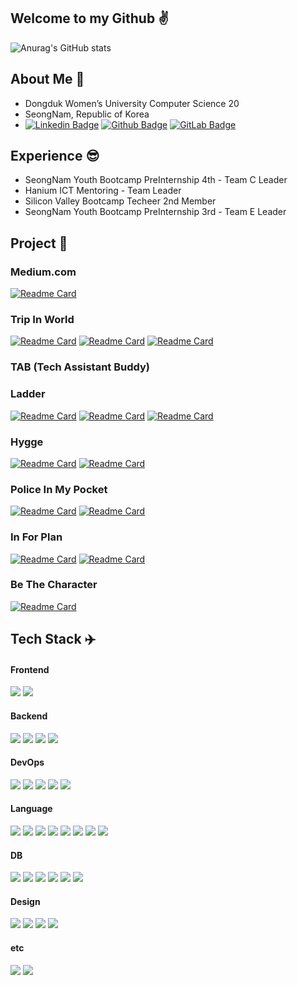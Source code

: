 ## Welcome to my Github ✌️
![Anurag's GitHub stats](https://github-readme-stats.vercel.app/api?username=yu-heejin&count_private=true)  

## About Me 💫
- Dongduk Women’s University Computer Science 20
- SeongNam, Republic of Korea
- [![Linkedin Badge](https://img.shields.io/badge/-LinkedIn-blue?style=flat-square&logo=LinkedIn&logoColor=white&link=https://www.linkedin.com/in/jiny1)](https://www.linkedin.com/in/jiny1) [![Github Badge](https://img.shields.io/badge/-Github-181717?style=flat-square&logo=GitHub&logoColor=white&link=https://github.com/yu-heejin)](https://github.com/yu-heejin) [![GitLab Badge](https://img.shields.io/badge/-GitLab-FC6D26?style=flat-square&logo=GitLab&logoColor=white&link=https://lab.hanium.or.kr/jkgt0521)](https://lab.hanium.or.kr/jkgt0521)

## Experience 😎
- SeongNam Youth Bootcamp PreInternship 4th - Team C Leader
- Hanium ICT Mentoring - Team Leader
- Silicon Valley Bootcamp Techeer 2nd Member
- SeongNam Youth Bootcamp PreInternship 3rd - Team E Leader 

## Project 💞
### Medium.com
[![Readme Card](https://github-readme-stats.vercel.app/api/pin/?username=yu-heejin&repo=Medium-Log)](https://github.com/yu-heejin/Medium-Log.git)  
### Trip In World
[![Readme Card](https://github-readme-stats.vercel.app/api/pin/?username=Trip-In-World&repo=Trip-In-World-Frontend)](https://github.com/Trip-In-World/Trip-In-World-Frontend.git) [![Readme Card](https://github-readme-stats.vercel.app/api/pin/?username=Trip-In-World&repo=Trip-In-World-Backend)](https://github.com/Trip-In-World/Trip-In-World-Backend.git) [![Readme Card](https://github-readme-stats.vercel.app/api/pin/?username=Trip-In-World&repo=Trip-In-World-Docker)](https://github.com/Trip-In-World/Trip-In-World-Docker.git)
### TAB (Tech Assistant Buddy)
### Ladder
[![Readme Card](https://github-readme-stats.vercel.app/api/pin/?username=2022-SeongNam-Team-C&repo=Ladder-docker)](https://github.com/2022-SeongNam-Team-C/Ladder-docker.git) [![Readme Card](https://github-readme-stats.vercel.app/api/pin/?username=2022-SeongNam-Team-C&repo=Ladder-Backend)](https://github.com/2022-SeongNam-Team-C/Ladder-backend.git) [![Readme Card](https://github-readme-stats.vercel.app/api/pin/?username=2022-SeongNam-Team-C&repo=Ladder-AI)](https://github.com/2022-SeongNam-Team-C/Ladder-AI.git) 
### Hygge
[![Readme Card](https://github-readme-stats.vercel.app/api/pin/?username=2022-chatbot-kotlin-project&repo=2022-chatbot-kotlin-Backend)](https://github.com/2022-chatbot-kotlin-project/2022-chatbot-kotlin-Backend.git) [![Readme Card](https://github-readme-stats.vercel.app/api/pin/?username=2022-chatbot-kotlin-project&repo=2022-chatbot-kotlin-Frontend)](https://github.com/2022-chatbot-kotlin-project/2022-chatbot-kotlin-Frontend.git)
### Police In My Pocket
[![Readme Card](https://github-readme-stats.vercel.app/api/pin/?username=hanium-project&repo=Police-in-my-pocket-Frontend)](https://github.com/hanium-project/Police-in-my-pocket-Frontend.git) [![Readme Card](https://github-readme-stats.vercel.app/api/pin/?username=hanium-project&repo=Police-in-my-pocket-Backend)](https://github.com/hanium-project/Police-in-my-pocket-Backend.git)
### In For Plan
[![Readme Card](https://github-readme-stats.vercel.app/api/pin/?username=team-g-techeer&repo=In-For-Plan-Backend)](https://github.com/team-g-techeer/In-For-Plan-Backend.git) [![Readme Card](https://github-readme-stats.vercel.app/api/pin/?username=team-g-techeer&repo=In-For-Plan-Frontend)](https://github.com/team-g-techeer/In-For-Plan-Frontend.git)
### Be The Character
[![Readme Card](https://github-readme-stats.vercel.app/api/pin/?username=yu-heejin&repo=PreInternship)](https://github.com/yu-heejin/PreInternship.git)

## Tech Stack ✈️
#### Frontend
<img src="https://img.shields.io/badge/React Native-61DAFB?style=flat-square&logo=React&logoColor=black"/> <img src="https://img.shields.io/badge/React-61DAFB?style=flat-square&logo=React&logoColor=black"/>
#### Backend
<img src="https://img.shields.io/badge/Django-092E20?style=flat-square&logo=Django&logoColor=white"/> <img src="https://img.shields.io/badge/Spring Boot-6DB33F?style=flat-square&logo=Spring Boot&logoColor=white"/> <img src="https://img.shields.io/badge/Spring Security-6DB33F?style=flat-square&logo=Spring Security&logoColor=white"/> <img src="https://img.shields.io/badge/Flask-000000?style=flat-square&logo=Flask&logoColor=white"/>  
#### DevOps
<img src="https://img.shields.io/badge/Docker-2496ED?style=flat-square&logo=Docker&logoColor=white"/> <img src="https://img.shields.io/badge/Prometheus-E6522C?style=flat-square&logo=Prometheus&logoColor=white"/> <img src="https://img.shields.io/badge/Grafana-F46800?style=flat-square&logo=Grafana&logoColor=white"/> <img src="https://img.shields.io/badge/Nginx-009639?style=flat-square&logo=Nginx&logoColor=white"/> <img src="https://img.shields.io/badge/Amazon EC2-FF9900?style=flat-square&logo=Amazon EC2&logoColor=black"/>
#### Language
<img src="https://img.shields.io/badge/Kotlin-7F52FF?style=flat-square&logo=Kotlin&logoColor=white"/> <img src="https://img.shields.io/badge/HTML5-E34F26?style=flat-square&logo=HTML5&logoColor=white"/> <img src="https://img.shields.io/badge/CSS3-1572B6?style=flat-square&logo=CSS3&logoColor=white"/> <img src="https://img.shields.io/badge/JavaScript-F7DF1E?style=flat-square&logo=JavaScript&logoColor=black"/> <img src="https://img.shields.io/badge/Java-007396?style=flat-square&logo=Java&logoColor=white"/> <img src="https://img.shields.io/badge/C-A8B9CC?style=flat-square&logo=C&logoColor=black"/> <img src="https://img.shields.io/badge/TypeScript-3178C6?style=flat-square&logo=TypeScript&logoColor=white"/> <img src="https://img.shields.io/badge/Python-3776AB?style=flat-square&logo=Python&logoColor=white"/>
#### DB
<img src="https://img.shields.io/badge/MongoDB-47A248?style=flat-square&logo=MongoDB&logoColor=white"/> <img src="https://img.shields.io/badge/MySQL-4479A1?style=flat-square&logo=MySQL&logoColor=white"/>   <img src="https://img.shields.io/badge/PostgreSQL-4169E1?style=flat-square&logo=PostgreSQL&logoColor=white"/> <img src="https://img.shields.io/badge/Redis-DC382D?style=flat-square&logo=Redis&logoColor=white"/> <img src="https://img.shields.io/badge/Amazon S3-569A31?style=flat-square&logo=Amazon S3&logoColor=white"/> <img src="https://img.shields.io/badge/Amazon RDS-527FFF?style=flat-square&logo=Amazon RDS&logoColor=white"/>
#### Design
<img src="https://img.shields.io/badge/Adobe Premiere Pro-9999FF?style=flat-square&logo=Adobe Premiere Pro&logoColor=white"/> <img src="https://img.shields.io/badge/Adobe After Effects-9999FF?style=flat-square&logo=Adobe After Effects&logoColor=white"/> <img src="https://img.shields.io/badge/Photoshop-31A8FF?style=flat-square&logo=Adobe Photoshop&logoColor=white"/> <img src="https://img.shields.io/badge/Illustrator-FF9A00?style=flat-square&logo=Adobe Illustrator&logoColor=white"/>
#### etc
<img src="https://img.shields.io/badge/Swagger-85EA2D?style=flat-square&logo=Swagger&logoColor=black"/> <img src="https://img.shields.io/badge/Postman-FF6C37?style=flat-square&logo=Postman&logoColor=white"/>
